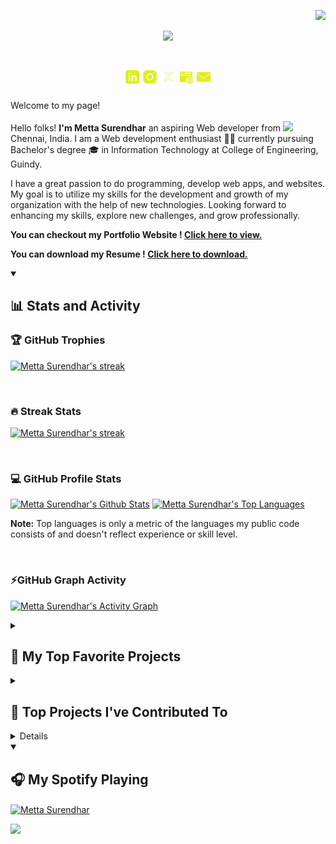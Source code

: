 <p align="right">
    <img src="https://komarev.com/ghpvc/?username=mettasurendhar&abbreviated=true&label=Profile+Views&color=yellow" />
</p>


<p align="center">
    <img src="https://readme-typing-svg.herokuapp.com/?font=Righteous&color=fffc9e&size=38&center=true&vCenter=true&width=500&height=70&duration=3000&pause=1000&lines=Hi+There!+👋;+I'm+Metta+Surendhar;+FullStack+Web+Developer+🧑‍💻;" />
</p>

<h1 align="center"> 
 <a href="https://www.linkedin.com/in/metta-surendhar/"><img width=22 height=22 src="https://github.com/MettaSurendhar/MettaSurendhar/blob/main/images/icons8-linkedin-50.png" /></a>
 <a href="https://instagram.com/metta_surendhar?igshid=ZDdkNTZiNTM="><img width=22 height=22 src="https://github.com/MettaSurendhar/MettaSurendhar/blob/main/images/icons8-instagram-50.png" /></a>
 <a href="https://x.com/metta_surendhar/"><img width=22 height=22 src="https://github.com/MettaSurendhar/MettaSurendhar/blob/main/images/icons8-x-80.png" /></a>
 <a href="https://mettasurendhar.github.io/Metta_Portfolio"><img width=22 height=22 src="https://github.com/MettaSurendhar/MettaSurendhar/blob/main/images/icons8-website-50.png" /></a>
 <a href="mailto:msurendhar8815@gmail.com"><img width=22 height=22 src="https://github.com/MettaSurendhar/MettaSurendhar/blob/main/images/icons8-mail-50.png" /></a>
</h1>

<p>Welcome to my page!</br></br> Hello folks! <b>I'm Metta Surendhar</b> an aspiring Web developer from <img src="https://cdn-icons-png.flaticon.com/512/197/197419.png" width="13"/> Chennai, India. I am a Web development enthusiast 🧑‍💻 currently pursuing Bachelor's degree 🎓 in Information Technology at College of Engineering, Guindy.

I have a great passion to do programming, develop web apps, and websites. My goal is to utilize my skills for the development and growth of my organization with the help of new technologies. Looking forward to enhancing my skills, explore new challenges, and grow professionally.

</p>

<b> You can checkout my Portfolio Website ! <a target="_blank" href="https://mettasurendhar.github.io/Metta_Portfolio/">Click here to view. </a> </b>

<b> You can download my Resume ! <a target="_blank" href="https://github.com/MettaSurendhar/MettaSurendhar/releases/download/v2.0.0/Metta.s.Resume-3.pdf">Click here to download. </a> </b>

<details open > 
  <summary><h2>📊 Stats and Activity</h2></summary>

  <h3>🏆 GitHub Trophies </h3>

   <p>
    <a href="https://github.com/MettaSurendhar">
      <img alt="Metta Surendhar's streak" src="https://github-profile-trophy.vercel.app/?username=mettasurendhar&theme=gruvbox&no-frame=true&margin-w=15"/>
    </a>
  </p>

 <br/>
    
  <h3>🔥 Streak Stats</h3>

  <p>
    <a href="https://github.com/MettaSurendhar">
      <img alt="Metta Surendhar's streak" src="https://streak-stats.demolab.com/?user=MettaSurendhar&theme=monokai-metallian&hide_border=true&fire=fbff00&ring=fffd7a&background=1d1d1b&currStreakLabel=ffffff&sideLabels=ffffff"/>
    </a>
  </p>

   <br/>

  <h3>💻 GitHub Profile Stats</h3>

  <a href="https://github.com/MettaSurendhar"><img alt="Metta Surendhar's Github Stats" width=400px src="https://denvercoder1-github-readme-stats.vercel.app/api/?username=MettaSurendhar&show_icons=true&include_all_commits=true&count_private=true&theme=react&hide_border=true&bg_color=1d1d1b&title_color=fffd7a&icon_color=fbff00" height="192px"/></a>
  <a href="https://github.com/MettaSurendhar"><img alt="Metta Surendhar's Top Languages" width=400px src="https://denvercoder1-github-readme-stats.vercel.app/api/top-langs/?username=MettaSurendhar&layout=compact&hide=html,css&theme=react&hide_border=true&bg_color=1d1d1b&title_color=fffd7a&icon_color=fbff00" height="192px"/></a>
  <br/>

  <b>Note:</b> Top languages is only a metric of the languages my public code consists of and doesn't reflect experience or skill level.
  
  <br/>

  <h3> ⚡GitHub Graph Activity </h3>
  
  <a href="https://github.com/MettaSurendhar"><img alt="Metta Surendhar's Activity Graph" src="https://github-readme-activity-graph.vercel.app/graph/?username=MettaSurendhar&bg_color=1d1d1b&color=fffd7a&line=fbff00&point=ffffd6&area=true&area_color=fdfdd3&hide_border=true" /></a>

</details>


<details> 
  <summary><h2>📘 My Top Favorite Projects</h2></summary>
    
<a href="https://github.com/mettasurendhar/Met-Gauntlet"> <img align="center" height=120px src="https://github-readme-stats.vercel.app/api/pin/?username=mettasurendhar&repo=Met-Gauntlet&show_icons=true&show_owner=true&line_height=27&hide_border=true&description_lines_count=1&title_color=fffd7a&text_color=ffffff&icon_color=fbff00&bg_color=1d1d1b" alt="Met-Gauntlet" /> 
<a href="https://github.com/mettasurendhar/Met-Face"> <img align="center" height=120px src="https://github-readme-stats.vercel.app/api/pin/?username=mettasurendhar&repo=Met-Face&show_icons=true&show_owner=true&line_height=27&hide_border=true&description_lines_count=1&title_color=fffd7a&text_color=ffffff&icon_color=fbff00&bg_color=1d1d1b" alt="Met-Face" />  
<a href="https://github.com/mettasurendhar/qrGenerator"> <img align="center" height=120px src="https://github-readme-stats.vercel.app/api/pin/?username=mettasurendhar&repo=qrGenerator&show_icons=true&show_owner=true&description_lines_count=1&line_height=27&hide_border=true&title_color=fffd7a&text_color=ffffff&icon_color=fbff00&bg_color=1d1d1b" alt="qrGenerator" />
<a href="https://github.com/mettasurendhar/Track_My_Feet"> <img align="center" height=120px src="https://github-readme-stats.vercel.app/api/pin/?username=mettasurendhar&repo=Track_My_Feet&show_icons=true&show_owner=true&description_lines_count=1&line_height=27&hide_border=true&title_color=fffd7a&text_color=ffffff&icon_color=fbff00&bg_color=1d1d1b" alt="Track_My_Feet" />
<a href="https://github.com/mettasurendhar/Met-Object-Detector"> <img align="center" height=120px src="https://github-readme-stats.vercel.app/api/pin/?username=mettasurendhar&repo=Met-Object-Detector&show_icons=true&show_owner=true&line_height=27&hide_border=true&description_lines_count=1&title_color=fffd7a&text_color=ffffff&icon_color=fbff00&bg_color=1d1d1b" alt="Met-Object-Detector" />
<a href="https://github.com/mettasurendhar/Met_talk-Client"> <img align="center" height=120px src="https://github-readme-stats.vercel.app/api/pin/?username=mettasurendhar&repo=Met_talk-Client&show_icons=true&show_owner=true&line_height=27&hide_border=true&description_lines_count=1&title_color=fffd7a&text_color=ffffff&icon_color=fbff00&bg_color=1d1d1b" alt="Met_talk-Client" />

<br/>
<a href="https://github.com/MettaSurendhar?tab=repositories&q=&type=&language=javascript&sort=stargazers"><img alt="All Repositories" title="All Repositories" src="https://custom-icon-badges.demolab.com/badge/-Click%20Here%20For%20All%20My%20Repositories-1d1d1b?style=for-the-badge&logoColor=fffd7a&logo=repo"/></a>
</details>

<details> 
  <summary><h2>📕 Top Projects I've Contributed To</h2></summary>
    
<a href="https://github.com/sanjith-s/farmback"> <img align="center" height=120px src="https://github-readme-stats.vercel.app/api/pin/?username=sanjith-s&repo=farmback&show_icons=true&show_owner=true&line_height=27&hide_border=true&description_lines_count=1&title_color=fffd7a&text_color=ffffff&icon_color=fbff00&bg_color=1d1d1b" alt="farmback" /> 
<a href="https://github.com/sanjith-s/farmenience"> <img align="center" height=120px src="https://github-readme-stats.vercel.app/api/pin/?username=sanjith-s&repo=farmenience&show_icons=true&show_owner=true&line_height=27&hide_border=true&description_lines_count=1&title_color=fffd7a&text_color=ffffff&icon_color=fbff00&bg_color=1d1d1b" alt="farmenience" />
<a href="https://github.com/Sigma-Blue/ASP-Client"> <img align="center" height=120px src="https://github-readme-stats.vercel.app/api/pin/?username=Sigma-Blue&repo=ASP-Client&show_icons=true&show_owner=true&line_height=27&hide_border=true&description_lines_count=1&title_color=fffd7a&text_color=ffffff&icon_color=fbff00&bg_color=1d1d1b" alt="ASP-Client" />
<a href="https://github.com/Sigma-Blue/ASP-Server"> <img align="center" height=120px src="https://github-readme-stats.vercel.app/api/pin/?username=Sigma-Blue&repo=ASP-Server&show_icons=true&show_owner=true&line_height=27&hide_border=true&description_lines_count=1&title_color=fffd7a&text_color=ffffff&icon_color=fbff00&bg_color=1d1d1b" alt="ASP-Server" />

</details>

<details> 
  <summary><h2>🛠️ My Favorite Tools</h2></summary>

  <h3>👨‍💻 Programming and Markup Languages</h3>

  [![My Skills](https://skillicons.dev/icons?i=js,html,css,java,cpp,c,python,md,nodejs,dart)](https://github.com/MettaSurendhar)

  <h3>🧰 Frameworks and Libraries</h3>

  [![My Skills](https://skillicons.dev/icons?i=react,bootstrap,sass,tailwind,flutter,materialui,express,tensorflow,prisma)](https://github.com/MettaSurendhar)
  
  <h3>🗄️ Databases and Technologies </h3>
  
 [![My Skills](https://skillicons.dev/icons?i=mysql,postgres,mongodb)](https://github.com/MettaSurendhar)

  <h3>💻 Software and Tools</h3>
  
   [![My Skills](https://skillicons.dev/icons?i=vscode,git,gitlab,github,discord,figma,postman,androidstudio,eclipse,stackoverflow&perline=10)](https://github.com/MettaSurendhar)

   <br/>
<a href="https://mettasurendhar.github.io/Metta_Portfolio/"><img alt="All Tools" title="All Tools" src="https://custom-icon-badges.demolab.com/badge/-Click%20Here%20For%20All%20My%20Repositories-1d1d1b?style=for-the-badge&logoColor=fffd7a&logo=repo"/></a>

</details>

<details open> 
  <summary><h2>🎧 My Spotify Playing</h2></summary>

<a href="https://spotify-github-profile.vercel.app/api/view.svg?uid=vcvcm9qy9avbmp2oggjpulsn6&redirect=true"> <img align="center" src="https://spotify-github-profile.vercel.app/api/view.svg?uid=vcvcm9qy9avbmp2oggjpulsn6&cover_image=true&theme=default&background_color=1d1d1b&interchange=false&bar_color=fbff14" alt="Metta Surendhar" />

<img src="https://spotify-recently-played-readme.vercel.app/api?user=vcvcm9qy9avbmp2oggjpulsn6&count=6&unique=true">

</details>

